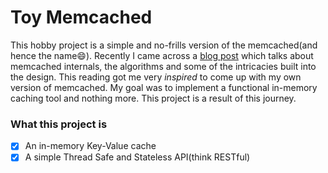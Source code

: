 # Toy Memcached
This hobby project is a simple and no-frills version of the memcached(and hence the name:smile:). Recently I came across a [blog post](https://www.adayinthelifeof.nl/2011/02/06/memcache-internals/) which talks about memcached internals, the algorithms and some of the intricacies built into the design. This reading got me very *inspired* to come up with my own version of memcached. My goal was to implement a functional in-memory caching tool and nothing more. This project is a result of this journey.

### What this project is
- [x] An in-memory Key-Value cache
- [x] A simple Thread Safe and Stateless API(think RESTful)
